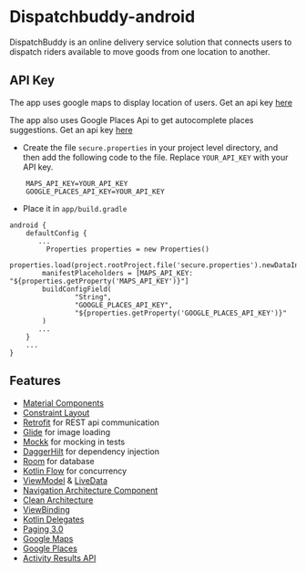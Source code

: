 # Dispatchbuddy-android

DispatchBuddy is an online delivery service solution that connects users to dispatch riders available to move goods from one location to another.

## API Key

The app uses google maps to display location of users. Get an api key [here](https://developers.google.com/maps/documentation/android-sdk/get-api-key)

The app also uses Google Places Api to get autocomplete places suggestions. Get an api key [here](https://developers.google.com/maps/documentation/places/android-sdk/get-api-key)

* Create the file `secure.properties` in your project level directory, and then add the following code to the file. Replace `YOUR_API_KEY` with your API key.
```
    MAPS_API_KEY=YOUR_API_KEY
    GOOGLE_PLACES_API_KEY=YOUR_API_KEY

```
* Place it in `app/build.gradle`
```
android {
    defaultConfig {
       ...
         Properties properties = new Properties()
        properties.load(project.rootProject.file('secure.properties').newDataInputStream())
        manifestPlaceholders = [MAPS_API_KEY: "${properties.getProperty('MAPS_API_KEY')}"]
        buildConfigField(
                "String",
                "GOOGLE_PLACES_API_KEY",
                "${properties.getProperty('GOOGLE_PLACES_API_KEY')}"
        )
       ...
    }
    ...
}
```

## Features

* [Material Components][material]
* [Constraint Layout][constraint-layout]
* [Retrofit][retrofit] for REST api communication
* [Glide][glide] for image loading
* [Mockk][mockk] for mocking in tests
* [DaggerHilt][daggerhilt] for dependency injection
* [Room][room] for database
* [Kotlin Flow][flow] for concurrency
* [ViewModel][viewmodel] & [LiveData][livedata]
* [Navigation Architecture Component][nav]
* [Clean Architecture][clean-arch]
* [ViewBinding][viewbinding]
* [Kotlin Delegates][delegates]
* [Paging 3.0][paging-3]
* [Google Maps][maps]
* [Google Places][places]
* [Activity Results API][results]




[mockwebserver]: https://github.com/square/okhttp/tree/master/mockwebserver
[androidx]: https://developer.android.com/jetpack/androidx
[arch]: https://developer.android.com/arch
[espresso]: https://google.github.io/android-testing-support-library/docs/espresso/
[retrofit]: http://square.github.io/retrofit
[glide]: https://github.com/bumptech/glide
[mockk]: https://github.com/mockk/mockk
[daggerhilt]: https://github.com/google/dagger
[kotlin]: https://developer.android.com/kotlin
[material]: https://github.com/material-components/material-components-android/
[android-q]: https://developer.android.com/preview
[dark-theme]: https://developer.android.com/preview/features/darktheme
[constraint-layout]: https://developer.android.com/reference/android/support/constraint/ConstraintLayout
[rxjava2]: https://github.com/ReactiveX/RxJava
[room]: https://developer.android.com/topic/libraries/architecture/room
[paging-3]:https://developer.android.com/topic/libraries/architecture/paging/v3-overview
[maps]:https://developers.google.com/maps/documentation/android-sdk/overview
[places]:https://developers.google.com/maps/documentation/places/android-sdk/autocomplete
[livedata]:https://developer.android.com/topic/libraries/architecture/livedata
[viewmodel]:https://developer.android.com/topic/libraries/architecture/viewmodel
[datastore]:https://developer.android.com/topic/libraries/architecture/datastore
[flow]:https://kotlinlang.org/docs/reference/coroutines/flow.html
[clean-arch]:https://blog.cleancoder.com/uncle-bob/2012/08/13/the-clean-architecture.html
[nav]:https://developer.android.com/guide/navigation/navigation-getting-started
[viewbinding]:https://developer.android.com/topic/libraries/view-binding
[delegates]:https://kotlinlang.org/docs/reference/delegated-properties.html
[results]:https://developer.android.com/training/basics/intents/result
